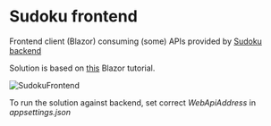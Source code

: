 # Sudoku frontend
Frontend client (Blazor) consuming (some) APIs provided by [Sudoku backend](https://github.com/mbahun/SudokuBackend "Sudoku backend")

Solution is based on [this](https://code-maze.com/blazor-webassembly-series/ "this")  Blazor tutorial.

![SudokuFrontend](https://github.com/mbahun/SudokuFrontend/assets/127845072/9b02b6a2-ff5a-4bf3-85ca-40ad19f4ef7f)

To run the solution against backend, set correct *WebApiAddress* in *appsettings.json*


